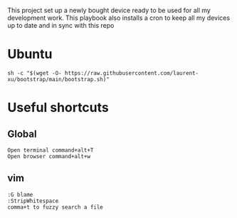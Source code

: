 This project set up a newly bought device ready to be used for all my development work.
This playbook also installs a cron to keep all my devices up to date and in sync with this repo

# Ubuntu

```
sh -c "$(wget -O- https://raw.githubusercontent.com/laurent-xu/bootstrap/main/bootstrap.sh)"
```

# Useful shortcuts

## Global
```
Open terminal command+alt+T
Open browser command+alt+w
```

## vim
```
:G blame
:StripWhitespace
comma+t to fuzzy search a file
```
